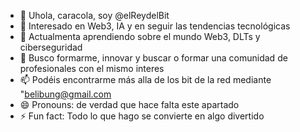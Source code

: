 - 👋 Uhola, caracola, soy @elReydelBit
- 👀 Interesado en Web3, IA y en seguir las tendencias tecnológicas
- 🌱 Actualmenta aprendiendo sobre el mundo Web3, DLTs y ciberseguridad
- 💞️ Busco formarme, innovar y buscar o formar una comunidad de profesionales con el mismo interes
- 📫 Podéis encontrarme más alla de los bit de la red mediante "belibung@gmail.com
- 😄 Pronouns: de verdad que hace falta este apartado
- ⚡ Fun fact: Todo lo que hago se convierte en algo divertido

<!---
elReydelBit/elReydelBit is a ✨ special ✨ repository because its `README.md` (this file) appears on your GitHub profile.
You can click the Preview link to take a look at your changes.
--->

